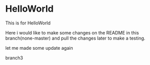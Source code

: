 # HelloWorld
This is for HelloWorld

Here i would like to make some changes on the README in this branch(none-master) and pull the changes later to make a testing.  

let me made some update again

branch3




